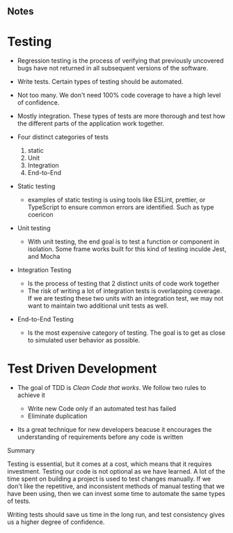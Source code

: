 ## Notes

# Testing

- Regression testing is the process of verifying that previously uncovered bugs have not returned in all subsequent versions of the software.

- Write tests. Certain types of testing should be automated.
- Not too many. We don't need 100% code coverage to have a high level of confidence.
- Mostly integration. These types of tests are more thorough and test how the different parts of the application work together.

- Four distinct categories of tests

  1.  static
  2.  Unit
  3.  Integration
  4.  End-to-End

- Static testing

  - examples of static testing is using tools like ESLint, prettier, or TypeScript to ensure common errors are identified. Such as type coericon

- Unit testing

  - With unit testing, the end goal is to test a function or component in isolation.
    Some frame works built for this kind of testing inculde Jest, and Mocha

- Integration Testing

  - Is the process of testing that 2 distinct units of code work together
  - The risk of writing a lot of integration tests is overlapping coverage. If we are testing these two units with an integration test, we may not want to maintain two additional unit tests as well.

- End-to-End Testing
  - Is the most expensive category of testing. The goal is to get as close to simulated user behavior as possible.

# Test Driven Development

- The goal of TDD is _Clean Code that works_. We follow two rules to achieve it

  - Write new Code only if an automated test has failed
  - Eliminate duplication

- Its a great technique for new developers beacuse it encourages the understanding of requirements before any code is written

Summary

Testing is essential, but it comes at a cost, which means that it requires investment. Testing our code is not optional as we have learned. A lot of the time spent on building a project is used to test changes manually. If we don't like the repetitive, and inconsistent methods of manual testing that we have been using, then we can invest some time to automate the same types of tests.

Writing tests should save us time in the long run, and test consistency gives us a higher degree of confidence.
